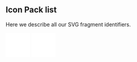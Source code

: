 ## Icon Pack list

Here we describe all our SVG fragment identifiers. 


[<img src="https://raw.githubusercontent.com/Elbone/elbone.github.com/master/cdn/codepen/icon-2.svg#rain">]()
[<img src="https://raw.githubusercontent.com/Elbone/elbone.github.com/master/cdn/codepen/icon-2.svg">]()